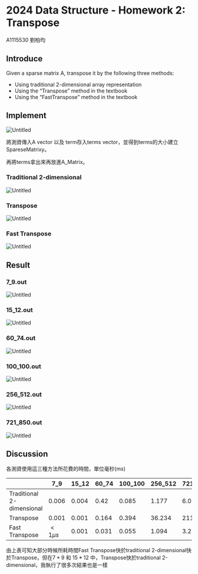 # 2024 Data Structure - Homework 2: Transpose

A1115530 劉柏均

## Introduce

Given a sparse matrix A, transpose it by the following three methods:

- Using traditional 2-dimensional array representation
- Using the “Transpose” method in the textbook
- Using the “FastTranspose” method in the textbook

## Implement

![Untitled](2024%20Data%20Structure%20-%20Homework%202%20Transpose%2008122834878546428b268b9913da1668/Untitled.png)

將測資傳入A vector 以及 term存入terms vector，並得到terms的大小建立SpareseMatrixy。

再將terms拿出來再放進A_Matrix。

### Traditional 2-dimensional

![Untitled](2024%20Data%20Structure%20-%20Homework%202%20Transpose%2008122834878546428b268b9913da1668/Untitled%201.png)

### Transpose

![Untitled](2024%20Data%20Structure%20-%20Homework%202%20Transpose%2008122834878546428b268b9913da1668/Untitled%202.png)

### Fast Transpose

![Untitled](2024%20Data%20Structure%20-%20Homework%202%20Transpose%2008122834878546428b268b9913da1668/Untitled%203.png)

## Result

### 7_9.out

![Untitled](2024%20Data%20Structure%20-%20Homework%202%20Transpose%2008122834878546428b268b9913da1668/Untitled%204.png)

### 15_12.out

![Untitled](2024%20Data%20Structure%20-%20Homework%202%20Transpose%2008122834878546428b268b9913da1668/Untitled%205.png)

### 60_74.out

![Untitled](2024%20Data%20Structure%20-%20Homework%202%20Transpose%2008122834878546428b268b9913da1668/Untitled%206.png)

### 100_100.out

![Untitled](2024%20Data%20Structure%20-%20Homework%202%20Transpose%2008122834878546428b268b9913da1668/Untitled%207.png)

### 256_512.out

![Untitled](2024%20Data%20Structure%20-%20Homework%202%20Transpose%2008122834878546428b268b9913da1668/Untitled%208.png)

### 721_850.out

![Untitled](2024%20Data%20Structure%20-%20Homework%202%20Transpose%2008122834878546428b268b9913da1668/Untitled%209.png)

## Discussion

各測資使用這三種方法所花費的時間，單位毫秒(ms)

|  | 7_9 | 15_12 | 60_74 | 100_100 | 256_512 | 721_850 |
| --- | --- | --- | --- | --- | --- | --- |
| Traditional 2-dimensional | $0.006$ | $0.004$ | $0.42$ | $0.085$ | $1.177$ | $6.017$ |
| Transpose | $0.001$ | $0.001$ | $0.164$ | $0.394$ | $36.234$ | $211.933$ |
| Fast Transpose | $<1 \mu s$ | $0.001$ | $0.031$ | $0.055$ | $1.094$ | $3.285$ |

由上表可知大部分時候所耗時間Fast Transpose快於traditional 2-dimensional快於Transpose，但在$7*9$  和 $15*12$ 中，Transpose快於traditional 2-dimensional，我執行了很多次結果也是一樣
